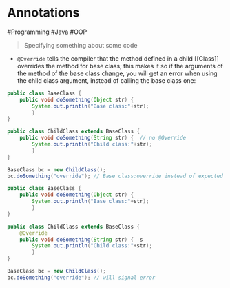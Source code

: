 # Annotations

#Programming #Java #OOP

> Specifying something about some code

- `@Override` tells the compiler that the method defined in a child [[Class]] overrides the method for base class; this makes it so if the arguments of the method of the base class change, you will get an error when using the child class argument, instead of calling the base class one:

```java
public class BaseClass {
	public void doSomething(Object str) {
		System.out.println("Base class:"+str);
		}
}

public class ChildClass extends BaseClass {
	public void doSomething(String str) {  // no @Override
		System.out.println("Child class:"+str);
		}
}

BaseClass bc = new ChildClass();
bc.doSomething("override"); // Base class:override instead of expected Child class

```

```java
public class BaseClass {
	public void doSomething(Object str) {
		System.out.println("Base class:"+str);
		}
}

public class ChildClass extends BaseClass {
	@Override
	public void doSomething(String str) {  s
		System.out.println("Child class:"+str);
		}
}

BaseClass bc = new ChildClass();
bc.doSomething("override"); // will signal error
```
